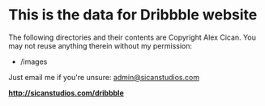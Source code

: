 <h1>This is the data for Dribbble website</h1>

<p>The following directories and their contents are Copyright Alex Cican. You may not reuse anything therein without my permission:</p>

<ul>
<li>/images</li>
</ul>

<p>Just email me if you're unsure: <a href="mailto:admin@sicanstudios.com">admin@sicanstudios.com</a></p>
<p><strong><a href="http://sicanstudios.com/dribbble">http://sicanstudios.com/dribbble</a></p></strong>